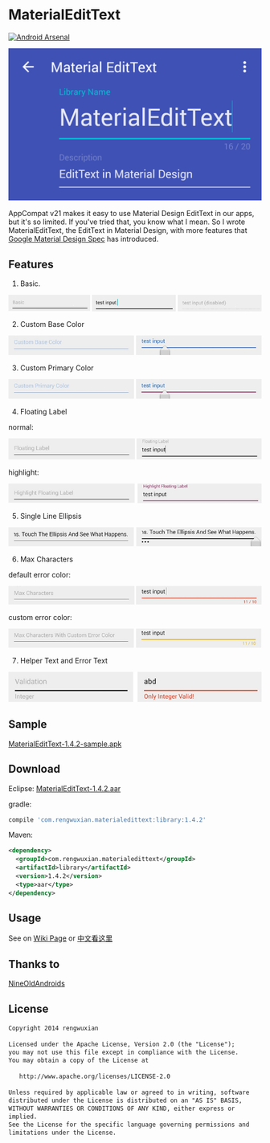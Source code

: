 MaterialEditText
================
[![Android Arsenal](https://img.shields.io/badge/Android%20Arsenal-MaterialEditText-brightgreen.svg?style=flat)](https://android-arsenal.com/details/1/1085)


![MaterialEditText](./images/material_edittext.png)

AppCompat v21 makes it easy to use Material Design EditText in our apps, but it's so limited. If you've tried that, you know what I mean. So I wrote MaterialEditText, the EditText in Material Design, with more features that [Google Material Design Spec](http://www.google.com/design/spec/components/text-fields.html) has introduced.

## Features
1. Basic.

  ![Basic](./images/basic.jpg)
  
2. Custom Base Color
  
  ![BaseColor](./images/custom_base_color.jpg)
  
3. Custom Primary Color
  
  ![PrimaryColor](./images/custom_primary_color.jpg)
  
4. Floating Label
  
  normal:
  
  ![FloatingLabel](./images/floating_label.jpg)
  
  highlight:
  
  ![HighlightFloatingLabel](./images/highlight.jpg)
  
5. Single Line Ellipsis
  
  ![SingLineEllipsis](./images/ellipsis.jpg)
  
6. Max Characters
  
  default error color:
  
  ![MaxCharacters](./images/max_characters.jpg)
  
  custom error color:
  
  ![CustomErrorColor](./images/custom_error.jpg)
  
7. Helper Text and Error Text

  ![HelperTextAndErrorText](./images/helper_text_and_error_text.jpg)

## Sample

[MaterialEditText-1.4.2-sample.apk](https://github.com/rengwuxian/MaterialEditText/releases/download/1.4.2/MaterialEditText-1.4.2-sample.apk)
  
## Download

Eclipse:
[MaterialEditText-1.4.2.aar](https://github.com/rengwuxian/MaterialEditText/releases/download/1.4.2/MaterialEditText-1.4.2.aar)

gradle:

```groovy
compile 'com.rengwuxian.materialedittext:library:1.4.2'
```

Maven:
```xml
<dependency>
  <groupId>com.rengwuxian.materialedittext</groupId>
  <artifactId>library</artifactId>
  <version>1.4.2</version>
  <type>aar</type>
</dependency>
```

## Usage

See on [Wiki Page](https://github.com/rengwuxian/MaterialEditText/wiki) or [中文看这里](http://www.rengwuxian.com/post/MaterialEditText)

## Thanks to

[NineOldAndroids](https://github.com/JakeWharton/NineOldAndroids/)

## License

    Copyright 2014 rengwuxian

    Licensed under the Apache License, Version 2.0 (the "License");
    you may not use this file except in compliance with the License.
    You may obtain a copy of the License at

       http://www.apache.org/licenses/LICENSE-2.0

    Unless required by applicable law or agreed to in writing, software
    distributed under the License is distributed on an "AS IS" BASIS,
    WITHOUT WARRANTIES OR CONDITIONS OF ANY KIND, either express or implied.
    See the License for the specific language governing permissions and
    limitations under the License.
    
